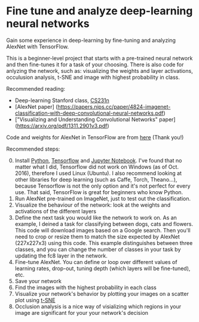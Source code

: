 # Fine tune and analyze deep-learning neural networks
Gain some experience in deep-learning by fine-tuning and analyzing AlexNet with TensorFlow.

This is a beginner-level project that starts with a pre-trained neural network and then fine-tunes it for a task of your choosing. There is also code for anlyzing the network, such as: visualizing the weights and layer activations, occulusion analysis, t-SNE and image with highest probability in class.

Recommended reading:
- Deep-learning Stanford class, [CS231n](http://cs231n.github.io/)
- [AlexNet paper] (https://papers.nips.cc/paper/4824-imagenet-classification-with-deep-convolutional-neural-networks.pdf)
- ["Visualizing and Understanding Convolutional Networks" paper] (https://arxiv.org/pdf/1311.2901v3.pdf)

Code and weights for AlexNet in TensorFlow are from [here]( http://www.cs.toronto.edu/~guerzhoy/tf_alexnet/) (Thank you!)

Recommended steps:

0. Install [Python](https://www.python.org/downloads/), [Tensorflow](https://www.tensorflow.org/get_started/os_setup) and [Jupyter Notebook](http://jupyter.readthedocs.io/en/latest/install.html). I've found that no matter what I did, Tensorflow did not work on Windows (as of Oct. 2016), therefore I used Linux (Ubuntu). I also recommend looking at other libraries for deep learning (such as Caffe, Torch, Theano...), because Tensorflow is not the only option and it's not perfect for every use. That said, TensorFlow is great for beginners who know Python.
1. Run AlexNet pre-trained on ImageNet, just to test out the classification.
2. Visualize the behaviour of the network: look at the weights and activations of the different layers
3. Define the next task you would like the network to work on. As an example, I deined a task for classifying between dogs, cats and flowers. This code will download images based on a Google search. Then you'll need to crop or resize them to match the size expected by AlexNet (227x227x3) using this code. This example distinguishes between three classes, and you can change the number of classes in your task by updating the fc8 layer in the network.
4. Fine-tune AlexNet. You can define or loop over different values of learning rates, drop-out, tuning depth (which layers will be fine-tuned), etc.
5. Save your network
6. Find the images with the highest probability in each class
7. Visualize your network's behavior by plotting your images on a scatter plot using [t-SNE](https://en.wikipedia.org/wiki/T-distributed_stochastic_neighbor_embedding)
8. Occlusion analysis is a nice way of visializing which regions in your image are significant for your your network's decision




